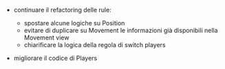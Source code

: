 - continuare il refactoring delle rule:
    - spostare alcune logiche su Position
    - evitare di duplicare su Movement le informazioni già disponibili nella Movement view
    - chiarificare la logica della regola di switch players
  
- migliorare il codice di Players
      